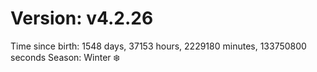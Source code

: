 # Version: v4.2.26
Time since birth: 1548 days, 37153 hours, 2229180 minutes, 133750800 seconds
Season: Winter ❄️
